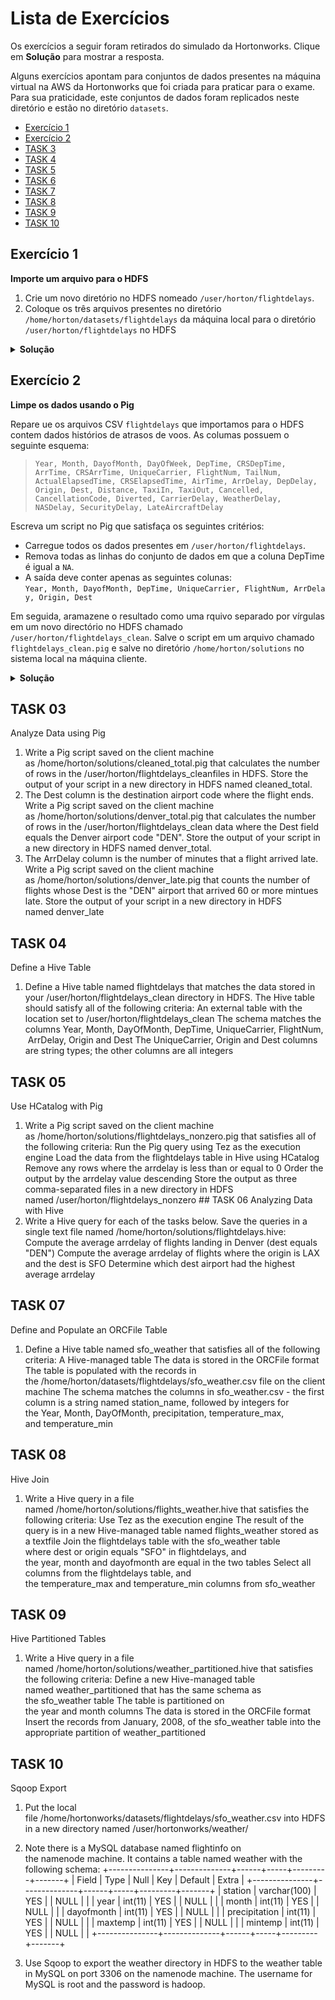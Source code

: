 # Lista de Exercícios

Os exercícios a seguir foram retirados do simulado da Hortonworks. Clique em
**Solução** para mostrar a resposta.

Alguns exercícios apontam para conjuntos de dados presentes na máquina virtual
na AWS da Hortonworks que foi criada para praticar para o exame. Para sua
praticidade, este conjuntos de dados foram replicados neste diretório e estão
no diretório `datasets`.

* [Exercício 1](##exerc%C3%ADcio-1)
* [Exercício 2](##exerc%C3%ADcio-2)
* [TASK 3](#task-03)
* [TASK 4](#task-04)
* [TASK 5](#task-05)
* [TASK 6](#task-06)
* [TASK 7](#task-07)
* [TASK 8](#task-08)
* [TASK 9](#task-09)
* [TASK 10](#task-10)


## Exercício 1

**Importe um arquivo para o HDFS**

1. Crie um novo diretório no HDFS nomeado `/user/horton/flightdelays`.
2. Coloque os três arquivos presentes no diretório
   `/home/horton/datasets/flightdelays` da máquina local para o diretório
   `/user/horton/flightdelays` no HDFS

<details>
<summary><b>Solução</b></summary>

1. Para criar um diretório em um sistema de arquivos, nós usamos o comando
   `mkdir`. No HDFS, usamos este mesmo comando, mas como uma `flag` para o
   comando `hadoop fs`:
   ```
   # hadoop fs -mkdir -p /user/horton/flightdelays
   ```
   Aqui, o `#` é o prompt de comando. Há casos que este prompt é o `>` ou o `$`.

   Também usamos a flag `-p` que é passada para o `mkdir` para crirar diretórios
   parentes caso não existam, e que, neste caso, são os diretórios `user` e
   `horton`.

2. Os arquivos estão presentes na pasta `datasets` nese repositório. Para
   enviar para o HDFS, nós precisamos fazer:
   ```
   # hadoop fs -put flightdelays/* /user/horton/flightdelays/
   ```

</details>

## Exercício 2

**Limpe os dados usando o Pig**

Repare ue os arquivos CSV `flightdelays` que importamos para o HDFS contem
dados histórios de atrasos de voos. As columas possuem o seguinte esquema:

> `Year, Month, DayofMonth, DayOfWeek, DepTime, CRSDepTime, ArrTime, CRSArrTime,
UniqueCarrier, FlightNum, TailNum, ActualElapsedTime, CRSElapsedTime, AirTime,
ArrDelay, DepDelay, Origin, Dest, Distance, TaxiIn, TaxiOut, Cancelled,
CancellationCode, Diverted, CarrierDelay, WeatherDelay, NASDelay,
SecurityDelay, LateAircraftDelay`

Escreva um script no Pig que satisfaça os seguintes critérios:

* Carregue todos os dados presentes em `/user/horton/flightdelays`.
* Remova todas as linhas do conjunto de dados em que a coluna DepTime é igual a `NA`.
* A saída deve conter apenas as seguintes colunas:
  `Year, Month, DayofMonth, DepTime, UniqueCarrier, FlightNum, ArrDelay, Origin, Dest`

Em seguida, aramazene o resultado como uma rquivo separado por vírgulas em um
novo directório no HDFS chamado `/user/horton/flightdelays_clean`. Salve o
script em um arquivo chamado `flightdelays_clean.pig` e salve no diretório
`/home/horton/solutions` no sistema local na máquina cliente.

<details>
<summary><b>Solução</b></summary>

O código abaixo exemplifica uma solução.

```
/* flightdelays_clean.pig
Limpa o conjunto de dados de atarso de voos
*/

-- carregando os dados
flightdelays = LOAD '/user/horton/flightdelays/flight*'
               USING PigStorage(',')
               AS (Year, Month, DayofMonth, DayOfWeek, DepTime, CRSDepTime,
                   ArrTime, CRSArrTime, UniqueCarrier, FlightNum, TailNum,
                   ActualElapsedTime, CRSElapsedTime, AirTime, ArrDelay,
                   DepDelay, Origin, Dest, Distance, TaxiIn, TaxiOut,
                   Cancelled, CancellationCode, Diverted, CarrierDelay,
                   WeatherDelay,NASDelay, SecurityDelay, LateAircraftDelay);
-- Remove as linhas em que DepTime = NA
no_missing =  FILTER flightdelays BY (chararray)DepTime != 'NA';
-- Mantem apenas as colunas desejadas
subset = FOREACH no_missing GENERATE Year, Month, DayofMonth, DepTime, UniqueCarrier, FlightNum, ArrDelay, Origin, Dest;
-- Salva os arquivos
STORE subset INTO '/user/horton/flightdelays_clean' USING PigStorage(',');
```

Devemos copiar o código e salvar em um arquivo chamado `flightdelays_clean.csv`
em `/home/horton/solutions`. Para rodá-lo, executamos o seguinte comando no
terminal:

```
# pig -x tez /home/horton/flightdelays_clean.pig`
```

</details>

## TASK 03

Analyze Data using Pig

1. Write a Pig script saved on the client machine
   as /home/horton/solutions/cleaned_total.pig that calculates the number of
rows in the /user/horton/flightdelays_cleanfiles in HDFS. Store the output of
your script in a new directory in HDFS named cleaned_total.
2. The Dest column is the destination airport code where the flight ends. Write
   a Pig script saved on the client machine
as /home/horton/solutions/denver_total.pig that calculates the number of rows
in the /user/horton/flightdelays_clean data where the Dest field equals the
Denver airport code "DEN". Store the output of your script in a new directory
in HDFS named denver_total.
3. The ArrDelay column is the number of minutes that a flight arrived late.
   Write a Pig script saved on the client machine
as /home/horton/solutions/denver_late.pig that counts the number of flights
whose Dest is the "DEN" airport that arrived 60 or more mintues late. Store the
output of your script in a new directory in HDFS named denver_late

## TASK 04

Define a Hive Table

1. Define a Hive table named flightdelays that matches the data stored in
   your /user/horton/flightdelays_clean directory in HDFS. The Hive table
should satisfy all of the following criteria: An external table with the
location set to /user/horton/flightdelays_clean The schema matches the
columns Year, Month, DayOfMonth, DepTime, UniqueCarrier, FlightNum, ArrDelay, Origin and Dest
The UniqueCarrier, Origin and Dest columns are string types; the other columns
are all integers

## TASK 05

Use HCatalog with Pig

1. Write a Pig script saved on the client machine
   as /home/horton/solutions/flightdelays_nonzero.pig that satisfies all of the
following criteria: Run the Pig query using Tez as the execution engine Load
the data from the flightdelays table in Hive using HCatalog Remove any rows
where the arrdelay is less than or equal to 0 Order the output by
the arrdelay value descending Store the output as three comma-separated files
in a new directory in HDFS named /user/horton/flightdelays_nonzero ## TASK 06
Analyzing Data with Hive
1. Write a Hive query for each of the tasks below. Save the queries in a single
   text file named /home/horton/solutions/flightdelays.hive: Compute the
average arrdelay of flights landing in Denver (dest equals "DEN") Compute the
average arrdelay of flights where the origin is LAX and the dest is SFO
Determine which dest airport had the highest average arrdelay

## TASK 07

Define and Populate an ORCFile Table

1. Define a Hive table named sfo_weather that satisfies all of the following
   criteria: A Hive-managed table The data is stored in the ORCFile format The
table is populated with the records in
the /home/horton/datasets/flightdelays/sfo_weather.csv file on the client
machine The schema matches the columns in sfo_weather.csv - the first column is
a string named station_name, followed by integers for
the Year, Month, DayOfMonth, precipitation, temperature_max,
and temperature_min

## TASK 08

Hive Join
1. Write a Hive query in a file
   named /home/horton/solutions/flights_weather.hive that satisfies the
following criteria: Use Tez as the execution engine The result of the query is
in a new Hive-managed table named flights_weather stored as a textfile Join
the flightdelays table with the sfo_weather table where dest or origin equals
"SFO" in flightdelays, and the year, month and dayofmonth are equal in the two
tables Select all columns from the flightdelays table, and
the temperature_max and temperature_min columns from sfo_weather

## TASK 09

Hive Partitioned Tables
1. Write a Hive query in a file
   named /home/horton/solutions/weather_partitioned.hive that satisfies the
following criteria: Define a new Hive-managed table
named weather_partitioned that has the same schema as the sfo_weather table The
table is partitioned on the year and month columns The data is stored in the
ORCFile format Insert the records from January, 2008, of the sfo_weather table
into the appropriate partition of weather_partitioned

## TASK 10

Sqoop Export
1. Put the local
   file /home/hortonworks/datasets/flightdelays/sfo_weather.csv into HDFS in a
new directory named /user/hortonworks/weather/
2. Note there is a MySQL database named flightinfo on the namenode machine. It
   contains a table named weather with the following schema:
 +---------------+--------------+------+-----+---------+-------+
 | Field         | Type         | Null | Key | Default | Extra |
 +---------------+--------------+------+-----+---------+-------+
 | station       | varchar(100) | YES  |     | NULL    |       |
 | year          | int(11)      | YES  |     | NULL    |       |
 | month         | int(11)      | YES  |     | NULL    |       |
 | dayofmonth    | int(11)      | YES  |     | NULL    |       |
 | precipitation | int(11)      | YES  |     | NULL    |       |
 | maxtemp       | int(11)      | YES  |     | NULL    |       |
 | mintemp       | int(11)      | YES  |     | NULL    |       |
 +---------------+--------------+------+-----+---------+-------+

3. Use Sqoop to export the weather directory in HDFS to the weather table in
   MySQL on port 3306 on the namenode machine. The username for MySQL
is root and the password is hadoop.
